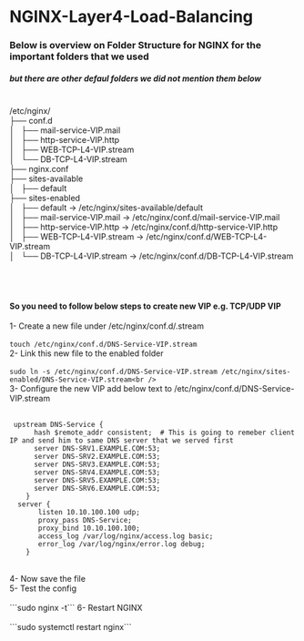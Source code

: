 # NGINX-Layer4-Load-Balancing
### Below is overview on Folder Structure for NGINX for the important folders that we used
##### but there are other defaul folders we did not mention them below
<br />/etc/nginx/<br />
├── conf.d<br />
│   ├── mail-service-VIP.mail<br />
│   ├── http-service-VIP.http<br />
│   ├── WEB-TCP-L4-VIP.stream<br />
│   └── DB-TCP-L4-VIP.stream<br />
├── nginx.conf<br />
├── sites-available<br />
│   ├── default<br />
├── sites-enabled<br />
│   ├── default -> /etc/nginx/sites-available/default<br />
│   ├── mail-service-VIP.mail -> /etc/nginx/conf.d/mail-service-VIP.mail<br />
│   ├── http-service-VIP.http -> /etc/nginx/conf.d/http-service-VIP.http<br />
│   ├── WEB-TCP-L4-VIP.stream -> /etc/nginx/conf.d/WEB-TCP-L4-VIP.stream<br />
│   └── DB-TCP-L4-VIP.stream -> /etc/nginx/conf.d/DB-TCP-L4-VIP.stream<br />
 <br />
 <br />
 <br />
#### So you need to  follow below steps to create new VIP e.g. TCP/UDP VIP <br />
1- Create a new file under /etc/nginx/conf.d/<VIP-Name>.stream<br />
 <br />
  ```touch /etc/nginx/conf.d/DNS-Service-VIP.stream```
 <br />
2- Link this new file to the enabled folder<br />
 <br />
  ```sudo ln -s /etc/nginx/conf.d/DNS-Service-VIP.stream /etc/nginx/sites-enabled/DNS-Service-VIP.stream<br />```
 <br />
3- Configure the new VIP add below text to /etc/nginx/conf.d/DNS-Service-VIP.stream<br />
 <br />
 ```
  upstream DNS-Service {
       hash $remote_addr consistent;  # This is going to remeber client IP and send him to same DNS server that we served first
       server DNS-SRV1.EXAMPLE.COM:53;
       server DNS-SRV2.EXAMPLE.COM:53;
       server DNS-SRV3.EXAMPLE.COM:53;
       server DNS-SRV4.EXAMPLE.COM:53;
       server DNS-SRV5.EXAMPLE.COM:53;
       server DNS-SRV6.EXAMPLE.COM:53;
     }
   server {
        listen 10.10.100.100 udp;
        proxy_pass DNS-Service;
        proxy_bind 10.10.100.100;
        access_log /var/log/nginx/access.log basic;
        error_log /var/log/nginx/error.log debug;
     }
 ```
  <br />
 4- Now save the file<br />
 5- Test the config <br />
  <br />  ```sudo nginx -t```
 6- Restart NGINX<br />
 <br />   ```sudo systemctl restart nginx```
